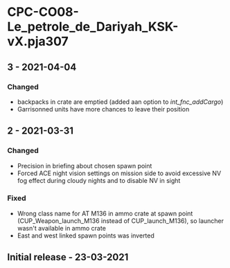 # CPC-CO08-Le_petrole_de_Dariyah_KSK-vX.pja307

## 3 - 2021-04-04

### Changed

* backpacks in crate are emptied (added aan option to *int_fnc_addCargo*)
* Garrisonned units have more chances to leave their position

## 2 - 2021-03-31

### Changed

* Precision in briefing about chosen spawn point
* Forced ACE night vision settings on mission side to avoid excessive NV fog effect during cloudy nights and to disable NV in sight

### Fixed

* Wrong class name for AT M136 in ammo crate at spawn point (CUP_Weapon_launch_M136 instead of CUP_launch_M136), so launcher wasn't available in ammo crate
* East and west linked spawn points was inverted

## Initial release - 23-03-2021
